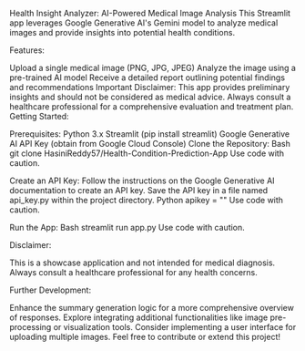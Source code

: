 Health Insight Analyzer: AI-Powered Medical Image Analysis
This Streamlit app leverages Google Generative AI's Gemini model to analyze medical images and provide insights into potential health conditions.

Features:

Upload a single medical image (PNG, JPG, JPEG)
Analyze the image using a pre-trained AI model
Receive a detailed report outlining potential findings and recommendations
Important Disclaimer: This app provides preliminary insights and should not be considered as medical advice. Always consult a healthcare professional for a comprehensive evaluation and treatment plan.
Getting Started:

Prerequisites:
Python 3.x
Streamlit (pip install streamlit)
Google Generative AI API Key (obtain from Google Cloud Console)
Clone the Repository:
Bash
git clone HasiniReddy57/Health-Condition-Prediction-App
Use code with caution.

Create an API Key:
Follow the instructions on the Google Generative AI documentation to create an API key.
Save the API key in a file named api_key.py within the project directory.
Python
apikey = "<your-api-key>"
Use code with caution.

Run the App:
Bash
streamlit run app.py
Use code with caution.

Disclaimer:

This is a showcase application and not intended for medical diagnosis. Always consult a healthcare professional for any health concerns.

Further Development:

Enhance the summary generation logic for a more comprehensive overview of responses.
Explore integrating additional functionalities like image pre-processing or visualization tools.
Consider implementing a user interface for uploading multiple images.
Feel free to contribute or extend this project!
